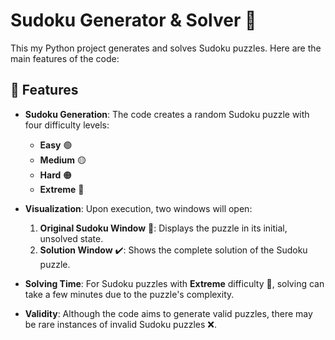 # Sudoku Generator & Solver 🧩

This my Python project generates and solves Sudoku puzzles. Here are the main features of the code:

## 🎲 Features

- **Sudoku Generation**: The code creates a random Sudoku puzzle with four difficulty levels:
  - **Easy** 🟢
  - **Medium** 🟡
  - **Hard** 🟠
  - **Extreme** 🔴

- **Visualization**: Upon execution, two windows will open:
  1. **Original Sudoku Window** 🧩: Displays the puzzle in its initial, unsolved state.
  2. **Solution Window** ✔️: Shows the complete solution of the Sudoku puzzle.

- **Solving Time**: For Sudoku puzzles with **Extreme** difficulty 🔴, solving can take a few minutes due to the puzzle's complexity.

- **Validity**: Although the code aims to generate valid puzzles, there may be rare instances of invalid Sudoku puzzles ❌.
